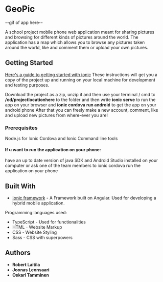 # GeoPic

--gif of app here--

A school project mobile phone web application meant for sharing pictures and browsing for different kinds of pictures around the world. The application has a map which allows you to browse any pictures taken around the world, like and comment them or upload your own pictures.

## Getting Started

[Here's a guide to getting started with ionic](https://ionicframework.com/getting-started) 
These instructions will get you a copy of the project up and running on your local machine for development and testing purposes.

Download the project as a zip, unzip it and then use your terminal / cmd to **/cd/projectlocationhere** to the folder and then write **ionic serve** to run the app on your browser and **ionic cordova run android** to get the app on your android phone
After that you can freely make a new account, comment, like and upload new pictures from where-ever you are!

### Prerequisites
Node.js for Ionic
Cordova and Ionic Command line tools
#### If u want to run the application on your phone:
have an up to date version of java SDK and Android Studio installed on your computer
or ask one of the team members to ionic cordova run the application on your phone


## Built With
* [Ionic framework](https://ionicframework.com/getting-started) - A Framework built on Angular. Used for developing a hybrid mobile application.

Programming languages used:
* TypeScript - Used for functionalities
* HTML - Website Markup
* CSS - Website Styling
* Sass - CSS with superpowers

## Authors

* **Robert Laitila**
* **Joonas Leonsaari**
* **Oskari Tamminen**
